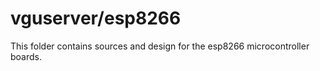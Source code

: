 # vguserver/esp8266
This folder contains sources and design for the esp8266 microcontroller boards.

